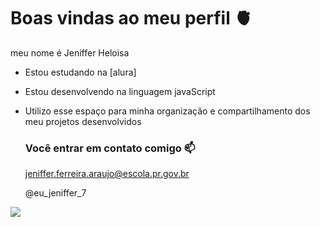 # Boas vindas ao meu perfil 🫀

meu nome é Jeniffer Heloisa

- Estou estudando na [alura]
- Estou desenvolvendo na linguagem javaScript
- Utilizo esse espaço para minha organização e compartilhamento dos meu projetos desenvolvidos

  ### Você entrar em contato comigo 📫

  jeniffer.ferreira.araujo@escola.pr.gov.br
  
  @eu_jeniffer_7



![](https://media1.tenor.com/m/W_gMHTCi3x4AAAAd/iu-cute.gif)


